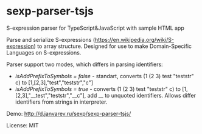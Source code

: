 # sexp-parser-tsjs

S-expression parser for TypeScript&amp;JavaScript with sample HTML app

Parse and serialize S-expressions (https://en.wikipedia.org/wiki/S-expression) to array structure.
Designed for use to make Domain-Specific Languages on S-expressions.

Parser support two modes, which differs in parsing identifiers:
* *isAddPrefixToSymbols = false* - standart, converts (1 (2 3) test "teststr" c) to [1,[2,3],"test","teststr","c"]
* *isAddPrefixToSymbols = true* - converts (1 (2 3) test "teststr" c) to [1,[2,3],"__test","teststr","__c"], add __ to unquoted identifiers. Allows differ identifiers from strings in interpreter.

Demo: http://d.janvarev.ru/sexp/sexp-parser-tsjs/

License: MIT
